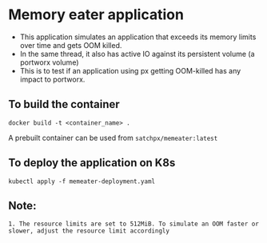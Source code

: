 # Memory eater application
- This application simulates an application that exceeds its memory limits over time and gets OOM killed.
- In the same thread, it also has active IO against its persistent volume (a portworx volume)
- This is to test if an application using px getting OOM-killed has any impact to portworx.

## To build the container
```
docker build -t <container_name> .
```

A prebuilt container can be used from `satchpx/memeater:latest`

## To deploy the application on K8s
```
kubectl apply -f memeater-deployment.yaml
```

## Note:
```
1. The resource limits are set to 512MiB. To simulate an OOM faster or slower, adjust the resource limit accordingly
```
